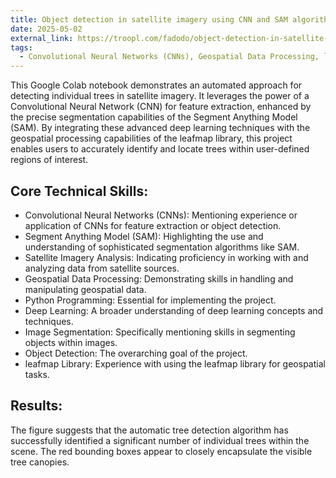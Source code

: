 ```yaml
---
title: Object detection in satellite imagery using CNN and SAM algorithms
date: 2025-05-02
external_link: https://troopl.com/fadodo/object-detection-in-satellite-imagery-using-cnn-and-sam-algorithms
tags:
  - Convolutional Neural Networks (CNNs), Geospatial Data Processing, leafmap Library, Python, Satellite Imagery Analysis, Segment Anything Model (SAM)
---
```


This Google Colab notebook demonstrates an automated approach for detecting individual trees in satellite imagery. It leverages the power of a Convolutional Neural Network (CNN) for feature extraction, enhanced by the precise segmentation capabilities of the Segment Anything Model (SAM). By integrating these advanced deep learning techniques with the geospatial processing capabilities of the leafmap library, this project enables users to accurately identify and locate trees within user-defined regions of interest.

## Core Technical Skills:

- Convolutional Neural Networks (CNNs): Mentioning experience or application of CNNs for feature extraction or object detection.
- Segment Anything Model (SAM): Highlighting the use and understanding of sophisticated segmentation algorithms like SAM.
- Satellite Imagery Analysis: Indicating proficiency in working with and analyzing data from satellite sources.
- Geospatial Data Processing: Demonstrating skills in handling and manipulating geospatial data.
- Python Programming: Essential for implementing the project.
- Deep Learning: A broader understanding of deep learning concepts and techniques.
- Image Segmentation: Specifically mentioning skills in segmenting objects within images.
- Object Detection: The overarching goal of the project.
- leafmap Library: Experience with using the leafmap library for geospatial tasks.

## Results:

The figure suggests that the automatic tree detection algorithm has successfully identified a significant number of individual trees within the scene. The red bounding boxes appear to closely encapsulate the visible tree canopies.

<!--more-->
